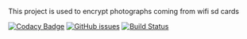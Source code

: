 This project is used to encrypt photographs coming from wifi sd cards

[![Codacy Badge](https://api.codacy.com/project/badge/Grade/d6585f4434f0493592c73e38c0375e7f)](https://www.codacy.com/app/georg-bernold/WiFiSDCryptoLocker?utm_source=github.com&amp;utm_medium=referral&amp;utm_content=ProjektMedInf/WiFiSDCryptoLocker&amp;utm_campaign=Badge_Grade)
[![GitHub issues](https://img.shields.io/github/issues/ProjektMedInf/WiFiSDCryptoLocker.svg)](https://github.com/ProjektMedInf/WiFiSDCryptoLocker/issues)
[![Build Status](https://travis-ci.org/ProjektMedInf/WiFiSDCryptoLocker.svg?branch=master)](https://travis-ci.org/ProjektMedInf/WiFiSDCryptoLocker)
